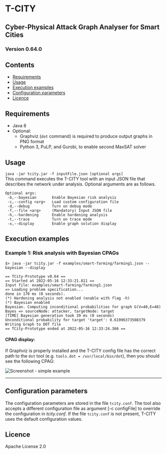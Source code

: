 # T-CITY
## Cyber-Physical Attack Graph Analyser for Smart Cities

### Version 0.64.0

## Contents
- [Requirements](#requirements)
- [Usage](#usage)
- [Execution examples](#execution-examples)
- [Configuration parameters](#configuration-parameters)
- [Licence](#licence)

## Requirements
* Java 8
* Optional: 
  * Graphviz (`dot` command) is required to produce output graphs in PNG format 
  * Python 3, PuLP, and Gurobi, to enable second MaxSAT solver

## Usage

```java -jar tcity.jar -f inputFile.json [optional args]```  
This command executes the T-CITY tool with an input JSON file that describes the network under analysis. Optional arguments are as follows. 

```
Optional args: 
 -b,--bayesian       Enable Bayesian risk analysis
 -c,--config <arg>   Load custom configuration file
 -d,--debug          Turn on debug mode
 -f,--file <arg>     (Mandatory) Input JSON file
 -h,--hardening      Enable hardening analysis
 -t,--trace          Turn on trace mode
 -x,--display        Enable graph solution display
```



## Execution examples

### Example 1: Risk analysis with Bayesian CPAGs
```
$> java -jar tcity.jar -f examples/smart-farming/farming1.json --bayesian --display
```
```
== TCity-Prototype v0.64 ==
== Started at 2022-05-16 12:33:21.811 ==
Input file: examples/smart-farming/farming1.json
=> Loading problem specification... 
done in 170 ms (0 seconds).
(*) Hardening analysis not enabled (enable with flag -h)
(*) Bayesian enabled
Bayesian. Computing inconditional probabilities for graph G(V=40,E=48)
Bayes => sourceNode: attacker, targetNode: target
[TIME] Bayesian generation took 39 ms (0 seconds)
Unconditional probability for target 'target': 0.61996373508379
Writing Graph to DOT file
== TCity-Prototype ended at 2022-05-16 12:33:24.366 ==
```

#### CPAG display: 
If Graphviz is properly installed and the T-CITY config file has the correct path to the `dot` tool (e.g. `tools.dot = /usr/local/bin/dot`), then you should see the following CPAG: 

![Screenshot - simple example](https://github.com/mbarrere/tcity/blob/main/screenshots/farming2-bn.png)

---

## Configuration parameters
The configuration parameters are stored in the file `tcity.conf`.
The tool also accepts a different configuration file as argument [-c configFile] to override the configuration in *tcity.conf*. If the file `tcity.conf` is not present, T-CITY uses the default configuration values.


## Licence
Apache License 2.0
